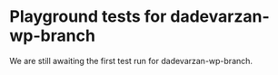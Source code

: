 # Playground tests for dadevarzan-wp-branch
We are still awaiting the first test run for dadevarzan-wp-branch.
